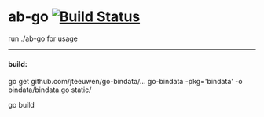# ab-go [![Build Status](https://travis-ci.org/andboson/ab-go.svg?branch=master)](https://travis-ci.org/andboson/ab-go)
run ./ab-go for usage




-----------------
#### build:
go get github.com/jteeuwen/go-bindata/...
go-bindata -pkg='bindata' -o bindata/bindata.go static/

go build
